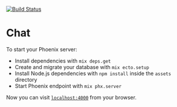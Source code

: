[![Build Status](https://travis-ci.com/Yattol/elixir-simple-chat.svg?branch=main)](https://travis-ci.com/Yattol/elixir-simple-chat)

# Chat

To start your Phoenix server:

  * Install dependencies with `mix deps.get`
  * Create and migrate your database with `mix ecto.setup`
  * Install Node.js dependencies with `npm install` inside the `assets` directory
  * Start Phoenix endpoint with `mix phx.server`

Now you can visit [`localhost:4000`](http://localhost:4000) from your browser.
